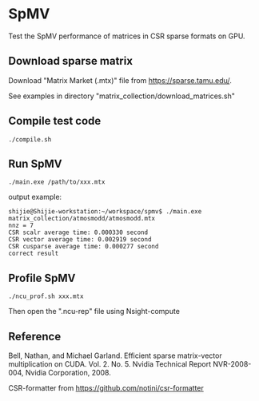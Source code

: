 # SpMV
Test the SpMV performance of matrices in CSR sparse formats on GPU.

## Download sparse matrix
Download "Matrix Market (.mtx)" file from https://sparse.tamu.edu/. 

See examples in directory "matrix_collection/download_matrices.sh"

## Compile test code
```shell
./compile.sh
```

## Run SpMV
```shell
./main.exe /path/to/xxx.mtx
```
output example:
```shell
shijie@Shijie-workstation:~/workspace/spmv$ ./main.exe matrix_collection/atmosmodd/atmosmodd.mtx 
nnz = 7
CSR scalr average time: 0.000330 second
CSR vector average time: 0.002919 second
CSR cusparse average time: 0.000277 second
correct result
```

## Profile SpMV
```shell
./ncu_prof.sh xxx.mtx
```
Then open the ".ncu-rep" file using Nsight-compute

## Reference
Bell, Nathan, and Michael Garland. Efficient sparse matrix-vector multiplication on CUDA. Vol. 2. No. 5. Nvidia Technical Report NVR-2008-004, Nvidia Corporation, 2008.

CSR-formatter from https://github.com/notini/csr-formatter
